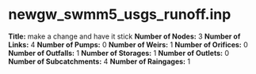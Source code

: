 # newgw_swmm5_usgs_runoff.inp
**Title:** make a change and have it stick
**Number of Nodes:** 3
**Number of Links:** 4
**Number of Pumps:** 0
**Number of Weirs:** 1
**Number of Orifices:** 0
**Number of Outfalls:** 1
**Number of Storages:** 1
**Number of Outlets:** 0
**Number of Subcatchments:** 4
**Number of Raingages:** 1
